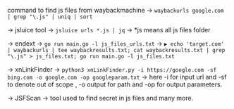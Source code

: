 command to find js files from waybackmachine -> `waybackurls google.com | grep "\.js" | uniq | sort`

-> jsluice tool -> `jsluice urls *.js | jq` -> *js means all js files folder

-> endext -> `go run main.go -l js_files_urls.txt` -> `▶ echo 'target.com' | waybackurls | tee waybackresults.txt; cat waybackresults.txt | grep "\.js" > js_files.txt; go run main.go -l js_files.txt`

-> xnLinkFinder -> `python3 xnLinkFinder.py -i https://google.com -sf bing.com -o google.com -op googleparam.txt`  -> here -i for input url and -sf to denote out of scope , -o output for path and -op for output parameters.

-> JSFScan -> tool used to find secret in js files and many more.


